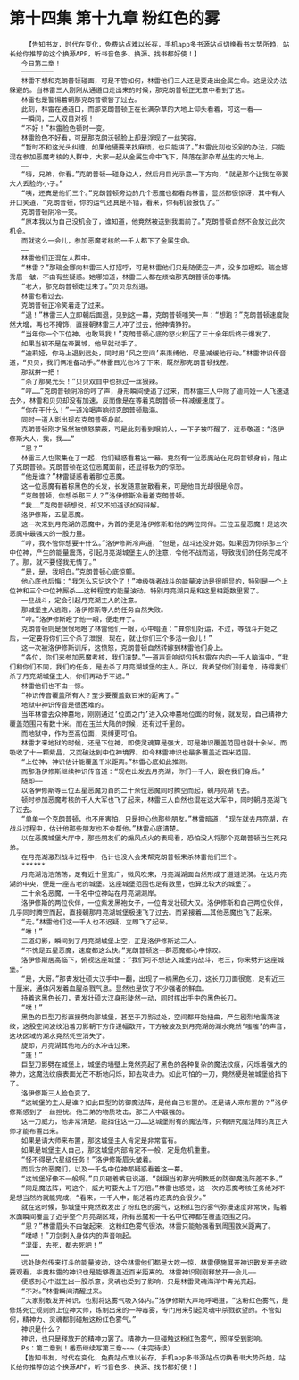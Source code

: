# 第十四集 第十九章 粉红色的雾
        【告知书友，时代在变化，免费站点难以长存，手机app多书源站点切换看书大势所趋，站长给你推荐的这个换源APP，听书音色多、换源、找书都好使！】
       今日第二章！
       ————————
       林雷不想和克朗普顿碰面，可是不管如何，林雷他们三人还是要走出金属生命。这是没办法躲避的。当林雷三人刚刚从通道口走出来的时候，那克朗普顿正无意中看到了这。
       林雷也是警惕着朝那克朗普顿瞥了过去。
       此刻，林雷在通道口，而那克朗普顿正在长满杂草的大地上仰头看着，可这一看——
       一瞬间，二人双目对视！
       “不好！”林雷脸色顿时一变。
       林雷脸色不好看，可是那克朗沃顿脸上却是浮现了一丝笑容。
       “暂时不和这光头纠缠，如果他硬要来找麻烦，也只能拼了。”林雷此刻也没别的办法，只能混在参加恶魔考核的人群中，大家一起从金属生命中飞下，降落在那杂草丛生的大地上。
       ……
       “嗨，兄弟，你看。”克朗普顿一碰身边人，然后用目光示意一下方向，“就是那个让我在帝翼大人丢脸的小子。”
       “咦，还真是他们三个。”克朗普顿旁边的几个恶魔也都看向林雷，显然都很惊讶，其中有人开口笑道，“克朗普顿，你的运气还真是不错，看来，你有机会报仇了。”
       克朗普顿阴冷一笑。
       “原本我以为自己没机会了，谁知道，他竟然被送到我面前了。”克朗普顿自然不会放过此次机会。
       而就这么一会儿，参加恶魔考核的一千人都下了金属生命。
       ……
       林雷他们正混在人群中。
       “林雷？”那瑞金娜向林雷三人打招呼，可是林雷他们只是随便应一声，没多加理睬。瑞金娜秀眉一皱，不由有些疑惑。她哪知道，林雷三人都在烦恼那克朗普顿的事情。
       “老大，那克朗普顿走过来了。”贝贝忽然道。
       林雷也看过去。
       克朗普顿正冷笑着走了过来。
       “退！”林雷三人立即朝后面退，见到这一幕，克朗普顿嗤笑一声：“想跑？”克朗普顿速度陡然大增，再也不掩饰，直接朝林雷三人冲了过去，他神情狰狞。
       “当年你一个下位神，也敢骂我！”克朗普顿心底的怒火积压了三十余年后终于爆发了。
       如果当初不是在帝翼城，他早就动手了。
       “迪莉娅，你马上退到远处，同时用‘风之空间’来束缚他，尽量减缓他行动。”林雷神识传音道，“贝贝，我们俩准备动手。”林雷目光也冷了下来，既然那克朗普顿找茬。
       那就拼一把！
       “杀了那臭光头！”贝贝双目中也掠过一丝狠辣。
       “哼……”克朗普顿阴冷的哼了声，身形瞬间便追了过来，而林雷三人中除了迪莉娅一人飞速退去外，林雷和贝贝却没有加速，反而像是在等着克朗普顿一样减缓速度了。
       “你在干什么！”一道冷喝声响彻克朗普顿脑海。
       同时一道人影出现在克朗普顿身前。
       克朗普顿刚才虽然被愤怒蒙蔽，可是此刻看到眼前人，一下子被吓醒了，连恭敬道：“洛伊修斯大人，我，我……”
       “恩？”
       林雷三人也聚集在了一起，他们疑惑看着这一幕。竟然有一位恶魔站在克朗普顿身前，阻止了克朗普顿。克朗普顿在这位恶魔面前，还显得极为的惊恐。
       “他是谁？”林雷疑惑看着那位恶魔。
       这一位恶魔有着棕黑色的长发，长发随意披散看来，可是他目光却很是冷厉。
       “克朗普顿，你想杀那三人？”洛伊修斯冷看着克朗普顿。
       “我……”克朗普顿想说，却又不知道该如何辩解。
       洛伊修斯，五星恶魔。
       这一次来到月亮湖的恶魔中，为首的便是洛伊修斯和他的两位同伴。三位五星恶魔！是这次恶魔中最强大的一股力量。
       “哼，我不管你想要干什么。”洛伊修斯冷声道，“但是，战斗还没开始。如果因为你杀那三个中位神，产生的能量震荡，引起月亮湖城堡主人的注意，令他不战而逃，导致我们的任务完成不了。那，就不要怪我无情了。”
       “是，是，我明白。”克朗普顿心底惊颤。
       他心底也后悔：“我怎么忘记这个了！”神级强者战斗的能量波动是很明显的，特别是一个上位神和三个中位神厮杀……这种程度的能量波动。特别月亮湖只是和这里相距数里罢了。
       一旦战斗，定会引起月亮湖主人的注意。
       那城堡主人逃跑，洛伊修斯等人的任务自然失败。
       “哼。”洛伊修斯瞪了他一眼，便走开了。
       克朗普顿则是恨恨地瞪了林雷他们一眼，心中暗道：“算你们好运，不过，等战斗开始之后，一定要将你们三个杀了泄恨，现在，就让你们三个多活一会儿！”
       这一次被洛伊修斯训斥，这愤怒，克朗普顿自然转嫁到林雷他们身上。
       “各位，你们来参加恶魔考核，我们清楚。”一道声音响彻包括林雷在内的一千人脑海中，“我们和你们不同，我们的任务，是去杀了月亮湖城堡的主人。所以，我希望你们别着急，待得我们杀了月亮湖城堡主人，你们再动手不迟。”
       林雷他们也不由一惊。
       “神识传音覆盖所有人？至少要覆盖数百米的距离了。”
       地狱中神识传音是很困难的。
       当年林雷去众神墓地，刚刚通过‘位面之门’进入众神墓地位面的时候，就发现，自己精神力覆盖范围只有数十米。而在玉兰大陆的时候，还有过千里的。
       而地狱中，作为至高位面，束缚更可怕。
       林雷才来地狱的时候，还是下位神，即使灵魂算是强大，可是神识覆盖范围也就十余米。而吸收了十一颗紫晶，又突破达到中位神境界。如今林雷神识也最多覆盖近百米范围。
       “上位神，神识估计能覆盖千米距离。”林雷心底如此推测。
       而那洛伊修斯继续神识传音道：“现在出发去月亮湖，你们一千人，跟在我们身后。”
       随即——
       以洛伊修斯等三位五星恶魔为首的二十余位恶魔同时腾空而起，朝月亮湖飞去。
       顿时参加恶魔考核的千人大军也飞了起来，林雷三人自然也混在这大军中，同时朝月亮湖飞了过去。
       “单单一个克朗普顿，也不用害怕，只是担心他那些朋友。”林雷暗道，“现在就去月亮湖，在战斗过程中，估计他那些朋友也不会帮他。”林雷心底清楚。
       以在恶魔城堡大厅中，那些朋友们的煽风点火的表现看，恐怕没人将那个克朗普顿当生死兄弟。
       在月亮湖激烈战斗过程中，估计也没人会来帮克朗普顿来杀林雷他们三个。
       ******
       月亮湖浩浩荡荡，足有近十里宽广，微风吹来，月亮湖湖面自然形成了道道涟漪。在这月亮湖的中央，便是一座古老的城堡。这座城堡范围也足有数里，也算比较大的城堡了。
       二十余名恶魔，一千名中位神站在月亮湖湖岸。
       洛伊修斯的两位伙伴，一位紫发黑袍女子，一位青发壮硕大汉。洛伊修斯和自己两位伙伴，几乎同时腾空而起，直接朝那月亮湖城堡极速飞了过去。而紧接着……其他恶魔也飞了起来。
       “走。”林雷他们这一千人也不迟疑，立即飞了起来。
       “咻！”
       三道幻影，瞬间到了月亮湖城堡上空，正是洛伊修斯这三人。
       “不愧是五星恶魔，速度都这么快。”克朗普顿这一群恶魔都心中惊叹。
       洛伊修斯居高临下，俯视这座城堡：“我们可不想进入城堡内战斗，老三，你来劈开这座城堡。”
       “是，大哥。”那青发壮硕大汉手中一翻，出现了一柄黑色长刀，这长刀刀面很宽，足有近三十厘米，通体闪发着血腥杀戮气息。显然也是饮了不少强者的鲜血。
       持着这黑色长刀，青发壮硕大汉身形陡然一动，同时挥出手中的黑色长刀。
       “噗！”
       黑色的巨型刀影直接劈向那城堡，甚至于刀影过处，空间都开始扭曲，产生剧烈地震荡波纹，这股空间波纹沿着刀影朝下方传递幅散开，下方被波及到月亮湖的湖水竟然‘嗤嗤’的声音，这块区域的湖水竟然凭空消失了。
       旋即，月亮湖其他地方的水冲击过来。
       “蓬！”
       巨型刀影劈在城堡上，城堡的墙壁上竟然亮起了黑色的各种复杂的魔法纹痕，闪烁着强大的神力，这魔法纹痕表面光芒不断地闪烁，卸去攻击力。如此可怕的一刀，竟然硬是被城堡给挡下了。
       洛伊修斯三人脸色变了。
       “这城堡的主人是谁？如此巨型的防御魔法阵，是他自己布置的。还是请人来布置的？”洛伊修斯感到了一丝担忧。他三弟的物质攻击，那三人中最强的。
       这一刀威力，他非常清楚。能挡住这一刀……这城堡附有的魔法阵，只有研究魔法阵的真正大师才能布置出来。
       如果是请大师来布置，那这城堡主人肯定是非常富有。
       如果是城堡主人自己，那这城堡内部肯定不一般，定是危机重重。
       “怪不得是六星级任务！”洛伊修斯眉头皱着。
       而后方的恶魔们，以及一千名中位神都疑惑看着这一幕。
       “这城堡好像不一般啊。”贝贝砸着嘴巴说道，“就跟当初那光明教廷的防御魔法阵差不多。”
       “同是魔法阵，可这个，威力可要大上千万倍。”林雷也感觉，这一次的恶魔考核任务绝对不是想当然的就能完成，“看来，一千人中，能活着的还真的会很少。”
       就在这时候，那城堡中竟然散发出了粉红色的雾气，这粉红色的雾气弥漫速度非常快，贴着水面瞬间覆盖了近乎整个月亮湖区域，所有恶魔和一千名中位神都在覆盖范围之内。
       “恩？”林雷眉头不由皱起来，这粉红色雾气很浓，林雷只能勉强看到周围数米距离了。
       “噗哧！”刀剑刺入身体内的声音响起。
       “混蛋，去死，都去死吧！”
       ……
       远处陡然传来打斗的能量波动，这令林雷他们都是大吃一惊，林雷便施展开神识散发开去欲要观看，毕竟林雷的神识也是能够覆盖近百米距离的。林雷神识刚刚释放开一会儿——
       便感到心中滋生出一股杀意，灵魂也受到了影响，只是林雷灵魂海洋中青光亮起。
       “不对。”林雷瞬间清醒过来。
       “大家别散发开神识，也别将这雾气吸入体内。”洛伊修斯大声地呼喝道，“这粉红色雾气，是修炼死亡规则的上位神大师，炼制出来的一种毒雾，专门用来引起灵魂中杀戮欲望的。不管如何，精神力、灵魂都别碰触这粉红色雾气。”
       神识是什么？
       神识，也只是释放开的精神力罢了。精神力一旦碰触这粉红色雾气，照样受到影响。
       Ps：第二章到！番茄继续写第三章~~~（未完待续）
       【告知书友，时代在变化，免费站点难以长存，手机app多书源站点切换看书大势所趋，站长给你推荐的这个换源APP，听书音色多、换源、找书都好使！】